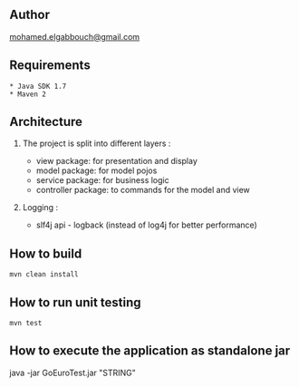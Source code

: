 ## Author
mohamed.elgabbouch@gmail.com

## Requirements

    * Java SDK 1.7
    * Maven 2
    
## Architecture

   1. The project is split into different layers :
   
       * view package: for presentation and display
       * model package: for model pojos
       * service package: for business logic
       * controller package: to commands for the model and view  
       
       
   2. Logging : 
       * slf4j api - logback (instead of log4j for better performance)
   

## How to build
    mvn clean install

## How to run unit testing
    mvn test
  
## How to execute the application as standalone jar
java -jar GoEuroTest.jar "STRING"


    
    
    